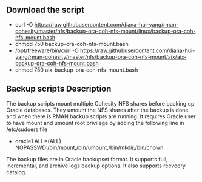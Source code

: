## Download the script

- curl -O https://raw.githubusercontent.com/diana-hui-yang/rman-cohesity/master/nfs/backup-ora-coh-nfs-mount/linux/backup-ora-coh-nfs-mount.bash
- chmod 750 backup-ora-coh-nfs-mount.bash
- /opt/freeware/bin/curl -O https://raw.githubusercontent.com/diana-hui-yang/rman-cohesity/master/nfs/backup-ora-coh-nfs-mount/aix/aix-backup-ora-coh-nfs-mount.bash
- chmod 750 aix-backup-ora-coh-nfs-mount.bash

## Backup scripts Description

The backup scripts mount multiple Cohesity NFS shares before backing up Oracle databases. They umount the NFS shares after the backup is done and when there is RMAN backup scripts are running. It requires Oracle user to have mount and umount root privilege by adding the following line in /etc/sudoers file

- oracle1 ALL=(ALL) NOPASSWD:/bin/mount,/bin/umount,/bin/mkdir,/bin/chown

The backup files are in Oracle backupset format. It supports full, incremental, and archive logs backup options. It also supports recvoery catalog.

